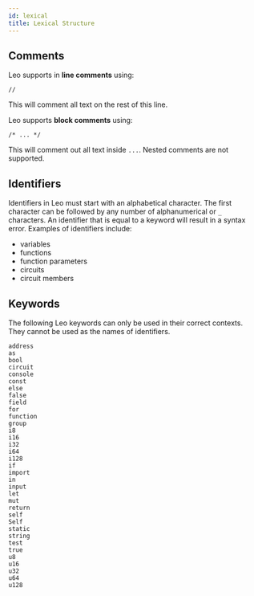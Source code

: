 ```yaml
---
id: lexical
title: Lexical Structure
---
```


## Comments
Leo supports in **line comments** using:

`//`

This will comment all text on the rest of this line.

Leo supports **block comments** using:

`/* ... */`

This will comment out all text inside `...`. Nested comments are not supported.


## Identifiers

Identifiers in Leo must start with an alphabetical character.
The first character can be followed by any number of alphanumerical or `_` characters.
An identifier that is equal to a keyword will result in a syntax error.
Examples of identifiers include:

* variables
* functions
* function parameters
* circuits
* circuit members

## Keywords 

The following Leo keywords can only be used in their correct contexts.
They cannot be used as the names of identifiers.

```
address
as
bool
circuit
console
const
else
false
field
for
function
group
i8
i16
i32
i64
i128
if
import
in
input
let
mut
return
self
Self
static
string
test
true
u8
u16
u32
u64
u128
```

